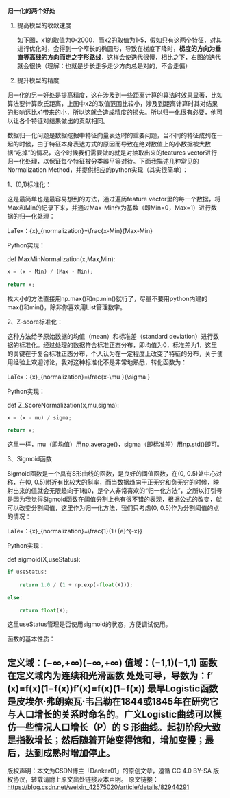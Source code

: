 **归一化的两个好处**

1. 提高模型的收敛速度

   如下图，x1的取值为0-2000，而x2的取值为1-5，假如只有这两个特征，对其进行优化时，会得到一个窄长的椭圆形，导致在梯度下降时，**梯度的方向为垂直等高线的方向而走之字形路线**，这样会使迭代很慢，相比之下，右图的迭代就会很快（理解：也就是步长走多走少方向总是对的，不会走偏）



2. 提升模型的精度

归一化的另一好处是提高精度，这在涉及到一些距离计算的算法时效果显著，比如算法要计算欧氏距离，上图中x2的取值范围比较小，涉及到距离计算时其对结果的影响远比x1带来的小，所以这就会造成精度的损失。所以归一化很有必要，他可以让各个特征对结果做出的贡献相同。









数据归一化问题是数据挖掘中特征向量表达时的重要问题，当不同的特征成列在一起的时候，由于特征本身表达方式的原因而导致在绝对数值上的小数据被大数据“吃掉”的情况，这个时候我们需要做的就是对抽取出来的features vector进行归一化处理，以保证每个特征被分类器平等对待。下面我描述几种常见的Normalization Method，并提供相应的python实现（其实很简单）：

1、(0,1)标准化：

这是最简单也是最容易想到的方法，通过遍历feature vector里的每一个数据，将Max和Min的记录下来，并通过Max-Min作为基数（即Min=0，Max=1）进行数据的归一化处理：



 

LaTex：{x}_{normalization}=\frac{x-Min}{Max-Min}

Python实现：

def MaxMinNormalization(x,Max,Min):

```python
x = (x - Min) / (Max - Min);
 
return x;
```
找大小的方法直接用np.max()和np.min()就行了，尽量不要用python内建的max()和min()，除非你喜欢用List管理数字。

 

2、Z-score标准化：

这种方法给予原始数据的均值（mean）和标准差（standard deviation）进行数据的标准化。经过处理的数据符合标准正态分布，即均值为0，标准差为1，这里的关键在于复合标准正态分布，个人认为在一定程度上改变了特征的分布，关于使用经验上欢迎讨论，我对这种标准化不是非常地熟悉，转化函数为：



 

LaTex：{x}_{normalization}=\frac{x-\mu }{\sigma }

Python实现：

def  Z_ScoreNormalization(x,mu,sigma):

```python
x = (x - mu) / sigma;
 
return x;
```
这里一样，mu（即均值）用np.average()，sigma（即标准差）用np.std()即可。




3、Sigmoid函数

Sigmoid函数是一个具有S形曲线的函数，是良好的阈值函数，在(0, 0.5)处中心对称，在(0, 0.5)附近有比较大的斜率，而当数据趋向于正无穷和负无穷的时候，映射出来的值就会无限趋向于1和0，是个人非常喜欢的“归一化方法”，之所以打引号是因为我觉得Sigmoid函数在阈值分割上也有很不错的表现，根据公式的改变，就可以改变分割阈值，这里作为归一化方法，我们只考虑(0, 0.5)作为分割阈值的点的情况：

 





 

LaTex：{x}_{normalization}=\frac{1}{1+{e}^{-x}}

Python实现：

def sigmoid(X,useStatus):

```python
if useStatus:
 
    return 1.0 / (1 + np.exp(-float(X)));
 
else:
 
    return float(X);
```
这里useStatus管理是否使用sigmoid的状态，方便调试使用。

函数的基本性质：

定义域：(−∞,+∞)(−∞,+∞)
值域：(−1,1)(−1,1)
函数在定义域内为连续和光滑函数
处处可导，导数为：f′(x)=f(x)(1−f(x))f′(x)=f(x)(1−f(x))
最早Logistic函数是皮埃尔·弗朗索瓦·韦吕勒在1844或1845年在研究它与人口增长的关系时命名的。广义Logistic曲线可以模仿一些情况人口增长（P）的 S 形曲线。起初阶段大致是指数增长；然后随着开始变得饱和，增加变慢；最后，达到成熟时增加停止。
------------------------------------------------
版权声明：本文为CSDN博主「Danker01」的原创文章，遵循 CC 4.0 BY-SA 版权协议，转载请附上原文出处链接及本声明。
原文链接：https://blog.csdn.net/weixin_42575020/article/details/82944291